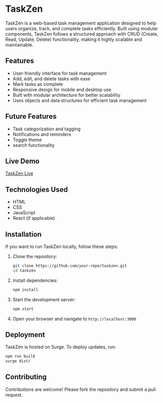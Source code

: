 # TaskZen

TaskZen is a web-based task management application designed to help users organize, track, and complete tasks efficiently. Built using modular components, TaskZen follows a structured approach with CRUD (Create, Read, Update, Delete) functionality, making it highly scalable and maintainable.

## Features
- User-friendly interface for task management
- Add, edit, and delete tasks with ease
- Mark tasks as complete
- Responsive design for mobile and desktop use
- Built with modular architecture for better scalability
- Uses objects and data structures for efficient task management

## Future Features
- Task categorization and tagging
- Notifications and reminders
- Toggle theme 
- search functionality

## Live Demo
[TaskZen Live](https://taskzen.surge.sh/)

## Technologies Used
- HTML
- CSS
- JavaScript
- React (if applicable)

## Installation
If you want to run TaskZen locally, follow these steps:

1. Clone the repository:
   ```sh
   git clone https://github.com/your-repo/taskzen.git
   cd taskzen
   ```
2. Install dependencies:
   ```sh
   npm install
   ```
3. Start the development server:
   ```sh
   npm start
   ```
4. Open your browser and navigate to `http://localhost:3000`

## Deployment
TaskZen is hosted on Surge. To deploy updates, run:
```sh
npm run build
surge dist/
```

## Contributing
Contributions are welcome! Please fork the repository and submit a pull request.


